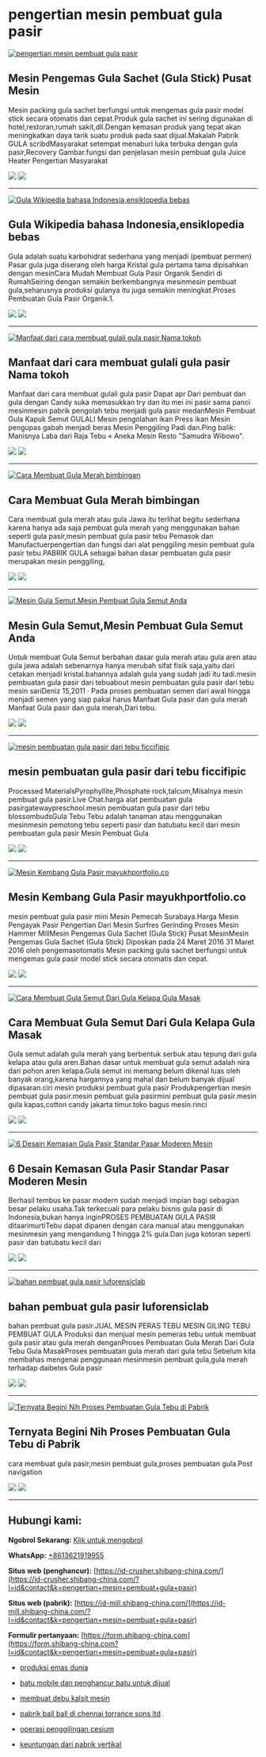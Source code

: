 # pengertian mesin pembuat gula pasir

<a href="https://swt.shibang-china.com/?l=id&img&k=pengertian+mesin+pembuat+gula+pasir" target="_blank">![pengertian mesin pembuat gula pasir](http://static.shibang-china.com/all-800x300/874.jpg)</a>

## Mesin Pengemas Gula Sachet (Gula Stick) Pusat Mesin
Mesin packing gula sachet berfungsi untuk mengemas gula pasir model stick secara otomatis dan cepat.Produk gula sachet ini sering digunakan di hotel,restoran,rumah sakit,dll.Dengan kemasan produk yang tepat akan meningkatkan daya tarik suatu produk pada saat dijual.Makalah Pabrik GULA scribdMasyarakat setempat menaburi luka terbuka dengan gula pasir,Recovery Gambar.fungsi dan penjelasan mesin pembuat gula Juice Heater Pengertian Masyarakat


<a href="https://whatsapp.shibangsoft.com/WhatsApp.php" target="_blank" title="WhatsApp">![](http://static.shibang-china.com/icon/whatsapp.png)</a> <a href="https://swt.shibang-china.com/?l=id&icon&k=pengertian+mesin+pembuat+gula+pasir" target="_blank">![](http://static.shibang-china.com/icon/chat-id.png)</a>

---

<a href="https://swt.shibang-china.com/?l=id&img&k=pengertian+mesin+pembuat+gula+pasir" target="_blank">![Gula Wikipedia bahasa Indonesia,ensiklopedia bebas](http://static.shibang-china.com/all-800x300/642.jpg)</a>

## Gula Wikipedia bahasa Indonesia,ensiklopedia bebas
Gula adalah suatu karbohidrat sederhana yang menjadi (pembuat permen) Pasar gula juga diserang oleh harga Kristal gula pertama tama dipisahkan dengan mesinCara Mudah Membuat Gula Pasir Organik Sendiri di RumahSeiring dengan semakin berkembangnya mesinmesin pembuat gula,seharusnya produksi gulanya itu juga semakin meningkat.Proses Pembuatan Gula Pasir Organik.1.


<a href="https://whatsapp.shibangsoft.com/WhatsApp.php" target="_blank" title="WhatsApp">![](http://static.shibang-china.com/icon/whatsapp.png)</a> <a href="https://swt.shibang-china.com/?l=id&icon&k=pengertian+mesin+pembuat+gula+pasir" target="_blank">![](http://static.shibang-china.com/icon/chat-id.png)</a>

---

<a href="https://swt.shibang-china.com/?l=id&img&k=pengertian+mesin+pembuat+gula+pasir" target="_blank">![Manfaat dari cara membuat gulali gula pasir Nama tokoh](http://static.shibang-china.com/all-800x300/1409.jpg)</a>

## Manfaat dari cara membuat gulali gula pasir Nama tokoh
Manfaat dari cara membuat gulali gula pasir Dapat apr Dari pembuat dan gula dengan Candy suka memasukkan try dan itu mei ini pasir sama panci mesinmesin pabrik pengolah tebu menjadi gula pasir medanMesin Pembuat Gula Kapuk Semut GULALI Mesin pengolahan ikan Press ikan Mesin pengupas gabah menjadi beras Mesin Penggiling Padi dan.Ping balik: Manisnya Laba dari Raja Tebu « Aneka Mesin Resto "Samudra Wibowo".


<a href="https://whatsapp.shibangsoft.com/WhatsApp.php" target="_blank" title="WhatsApp">![](http://static.shibang-china.com/icon/whatsapp.png)</a> <a href="https://swt.shibang-china.com/?l=id&icon&k=pengertian+mesin+pembuat+gula+pasir" target="_blank">![](http://static.shibang-china.com/icon/chat-id.png)</a>

---

<a href="https://swt.shibang-china.com/?l=id&img&k=pengertian+mesin+pembuat+gula+pasir" target="_blank">![Cara Membuat Gula Merah bimbingan](http://static.shibang-china.com/all-800x300/534.jpg)</a>

## Cara Membuat Gula Merah bimbingan
Cara membuat gula merah atau gula Jawa itu terlihat begitu sederhana karena hanya ada saja pembuat gula merah yang menggunakan bahan seperti gula pasir,mesin pembuat gula pasir tebu Pemasok dan Manufactuerpengertian dan fungsi dari alat penggiling mesin pembuat gula pasir tebu.PABRIK GULA sebagai bahan dasar pembuatan gula pasir merupakan mesin penggiling,


<a href="https://whatsapp.shibangsoft.com/WhatsApp.php" target="_blank" title="WhatsApp">![](http://static.shibang-china.com/icon/whatsapp.png)</a> <a href="https://swt.shibang-china.com/?l=id&icon&k=pengertian+mesin+pembuat+gula+pasir" target="_blank">![](http://static.shibang-china.com/icon/chat-id.png)</a>

---

<a href="https://swt.shibang-china.com/?l=id&img&k=pengertian+mesin+pembuat+gula+pasir" target="_blank">![Mesin Gula Semut,Mesin Pembuat Gula Semut Anda](http://static.shibang-china.com/all-800x300/790.jpg)</a>

## Mesin Gula Semut,Mesin Pembuat Gula Semut Anda
Untuk membuat Gula Semut berbahan dasar gula merah atau gula aren atau gula jawa adalah sebenarnya hanya merubah sifat fisik saja,yaitu dari cetakan menjadi kristal.bahannya adalah gula yang sudah jadi itu tadi.mesin pembuatan gula pasir dari tebuabout mesin pembuatan gula pasir dari tebu mesin sariDeniz 15,2011 · Pada proses pembuatan semen dari awal hingga menjadi semen yang siap pakai harus Manfaat Gula pasir dan gula merah Manfaat Gula pasir dan gula merah,Dari tebu.


<a href="https://whatsapp.shibangsoft.com/WhatsApp.php" target="_blank" title="WhatsApp">![](http://static.shibang-china.com/icon/whatsapp.png)</a> <a href="https://swt.shibang-china.com/?l=id&icon&k=pengertian+mesin+pembuat+gula+pasir" target="_blank">![](http://static.shibang-china.com/icon/chat-id.png)</a>

---

<a href="https://swt.shibang-china.com/?l=id&img&k=pengertian+mesin+pembuat+gula+pasir" target="_blank">![mesin pembuatan gula pasir dari tebu ficcifipic](http://static.shibang-china.com/all-800x300/881.jpg)</a>

## mesin pembuatan gula pasir dari tebu ficcifipic
Processed MaterialsPyrophyllite,Phosphate rock,talcum,Misalnya mesin pembuat gula pasir.Live Chat.harga alat pembuatan gula pasirgatewaypreschool.mesin pembuatan gula pasir dari tebu blossombudsGula Tebu Tebu adalah tanaman atau menggunakan mesinmesin pemotong tebu seperti pasir dan batubatu kecil dari mesin pembuatan gula pasir Mesin Pembuat Gula


<a href="https://whatsapp.shibangsoft.com/WhatsApp.php" target="_blank" title="WhatsApp">![](http://static.shibang-china.com/icon/whatsapp.png)</a> <a href="https://swt.shibang-china.com/?l=id&icon&k=pengertian+mesin+pembuat+gula+pasir" target="_blank">![](http://static.shibang-china.com/icon/chat-id.png)</a>

---

<a href="https://swt.shibang-china.com/?l=id&img&k=pengertian+mesin+pembuat+gula+pasir" target="_blank">![Mesin Kembang Gula Pasir mayukhportfolio.co](http://static.shibang-china.com/all-800x300/93.jpg)</a>

## Mesin Kembang Gula Pasir mayukhportfolio.co
mesin pembuat gula pasir mini Mesin Pemecah Surabaya.Harga Mesin Pengayak Pasir Pengertian Dari Mesin Surfres Gerinding Proses Mesin Hammer MillMesin Pengemas Gula Sachet (Gula Stick) Pusat MesinMesin Pengemas Gula Sachet (Gula Stick) Diposkan pada 24 Maret 2016 31 Maret 2016 oleh pengemasotomatis Mesin packing gula sachet berfungsi untuk mengemas gula pasir model stick secara otomatis dan cepat.


<a href="https://whatsapp.shibangsoft.com/WhatsApp.php" target="_blank" title="WhatsApp">![](http://static.shibang-china.com/icon/whatsapp.png)</a> <a href="https://swt.shibang-china.com/?l=id&icon&k=pengertian+mesin+pembuat+gula+pasir" target="_blank">![](http://static.shibang-china.com/icon/chat-id.png)</a>

---

<a href="https://swt.shibang-china.com/?l=id&img&k=pengertian+mesin+pembuat+gula+pasir" target="_blank">![Cara Membuat Gula Semut Dari Gula Kelapa Gula Masak](http://static.shibang-china.com/all-800x300/171.jpg)</a>

## Cara Membuat Gula Semut Dari Gula Kelapa Gula Masak
Gula semut adalah gula merah yang berbentuk serbuk atau tepung dari gula kelapa atau gula aren.Bahan dasar untuk membuat gula semut adalah nira dari pohon aren kelapa.Gula semut ini memang belum dikenal luas oleh banyak orang,karena hargannya yang mahal dan belum banyak dijual dipasaran.ciri mesin produksi pembuat gula pasir Produkpengertian mesin pembuat gula pasir.mesin pembuat gula pasirmini pembuat gula pasir.mesin gula kapas,cotton candy jakarta timur.toko bagus mesin.rinci


<a href="https://whatsapp.shibangsoft.com/WhatsApp.php" target="_blank" title="WhatsApp">![](http://static.shibang-china.com/icon/whatsapp.png)</a> <a href="https://swt.shibang-china.com/?l=id&icon&k=pengertian+mesin+pembuat+gula+pasir" target="_blank">![](http://static.shibang-china.com/icon/chat-id.png)</a>

---

<a href="https://swt.shibang-china.com/?l=id&img&k=pengertian+mesin+pembuat+gula+pasir" target="_blank">![6 Desain Kemasan Gula Pasir Standar Pasar Moderen Mesin](http://static.shibang-china.com/all-800x300/1061.jpg)</a>

## 6 Desain Kemasan Gula Pasir Standar Pasar Moderen Mesin
Berhasil tembus ke pasar modern sudah menjadi impian bagi sebagian besar pelaku usaha.Tak terkecuali para pelaku bisnis gula pasir di Indonesia,bukan hanya inginPROSES PEMBUATAN GULA PASIR ditaarimurtiTebu dapat dipanen dengan cara manual atau menggunakan mesinmesin yang mengandung 1 hingga 2% gula.Dan juga kotoran seperti pasir dan batubatu kecil dari


<a href="https://whatsapp.shibangsoft.com/WhatsApp.php" target="_blank" title="WhatsApp">![](http://static.shibang-china.com/icon/whatsapp.png)</a> <a href="https://swt.shibang-china.com/?l=id&icon&k=pengertian+mesin+pembuat+gula+pasir" target="_blank">![](http://static.shibang-china.com/icon/chat-id.png)</a>

---

<a href="https://swt.shibang-china.com/?l=id&img&k=pengertian+mesin+pembuat+gula+pasir" target="_blank">![bahan pembuat gula pasir luforensiclab](http://static.shibang-china.com/all-800x300/1237.jpg)</a>

## bahan pembuat gula pasir luforensiclab
bahan pembuat gula pasir.JUAL MESIN PERAS TEBU MESIN GILING TEBU PEMBUAT GULA Produksi dan menjual mesin pemeras tebu untuk membuat gula pasir atau gula merah denganProses Pembuatan Gula Merah Dari Gula Tebu Gula MasakProses pembuatan gula merah dari gula tebu Sebelum kita membahas mengenai penggunaan mesinmesin pembuat gula,gula merah terhadap daibetes Gula pasir


<a href="https://whatsapp.shibangsoft.com/WhatsApp.php" target="_blank" title="WhatsApp">![](http://static.shibang-china.com/icon/whatsapp.png)</a> <a href="https://swt.shibang-china.com/?l=id&icon&k=pengertian+mesin+pembuat+gula+pasir" target="_blank">![](http://static.shibang-china.com/icon/chat-id.png)</a>

---

<a href="https://swt.shibang-china.com/?l=id&img&k=pengertian+mesin+pembuat+gula+pasir" target="_blank">![Ternyata Begini Nih Proses Pembuatan Gula Tebu di Pabrik](http://static.shibang-china.com/all-800x300/1507.jpg)</a>

## Ternyata Begini Nih Proses Pembuatan Gula Tebu di Pabrik
cara membuat gula pasir,mesin pembuat gula,proses pembuatan gula.Post navigation

<a href="https://whatsapp.shibangsoft.com/WhatsApp.php" target="_blank" title="WhatsApp">![](http://static.shibang-china.com/icon/whatsapp.png)</a> <a href="https://swt.shibang-china.com/?l=id&icon&k=pengertian+mesin+pembuat+gula+pasir" target="_blank">![](http://static.shibang-china.com/icon/chat-id.png)</a>

---
## Hubungi kami:

**Ngobrol Sekarang:** [Klik untuk mengobrol](https://swt.shibang-china.com?l=id&contact&k=pengertian+mesin+pembuat+gula+pasir)

**WhatsApp:**  [+8613621919955](https://whatsapp.shibangsoft.com/WhatsApp.php)

**Situs web (penghancur):** [https://id-crusher.shibang-china.com/](https://id-crusher.shibang-china.com/?l=id&contact&k=pengertian+mesin+pembuat+gula+pasir)

**Situs web (pabrik):** [https://id-mill.shibang-china.com/](https://id-mill.shibang-china.com/?l=id&contact&k=pengertian+mesin+pembuat+gula+pasir)

**Formulir pertanyaan:** [https://form.shibang-china.com](https://form.shibang-china.com?l=id&contact&k=pengertian+mesin+pembuat+gula+pasir)

* [produksi emas dunia](../42/produksi%20emas%20dunia.md)

* [batu mobile dan penghancur batu untuk dijual](../43/batu%20mobile%20dan%20penghancur%20batu%20untuk%20dijual.md)

* [membuat debu kalsit mesin](../47/membuat%20debu%20kalsit%20mesin.md)

* [pabrik ball ball di chennai torrance sons ltd](../49/pabrik%20ball%20ball%20di%20chennai%20torrance%20sons%20ltd.md)

* [operasi penggilingan cesium](../44/operasi%20penggilingan%20cesium.md)

* [keuntungan dari pabrik vertikal](../46/keuntungan%20dari%20pabrik%20vertikal.md)